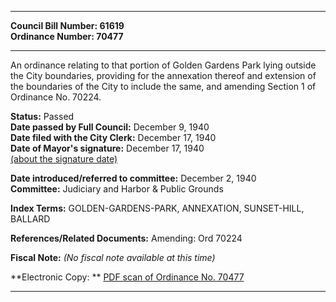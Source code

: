* * * * *  
  
**Council Bill Number: [](#h0)[](#h2)61619**   
**Ordinance Number: 70477**  
  
* * * * *  
  
An ordinance relating to that portion of Golden Gardens Park lying outside the City boundaries, providing for the annexation thereof and extension of the boundaries of the City to include the same, and amending Section 1 of Ordinance No. 70224.  
  
**Status:** Passed   
**Date passed by Full Council:** December 9, 1940   
**Date filed with the City Clerk:** December 17, 1940   
**Date of Mayor's signature:** December 17, 1940   
[(about the signature date)](/~public/approvaldate.htm)   
  
  
**Date introduced/referred to committee:** December 2, 1940   
**Committee:** Judiciary and Harbor & Public Grounds   
  
**Index Terms:** GOLDEN-GARDENS-PARK, ANNEXATION, SUNSET-HILL, BALLARD  
  
**References/Related Documents:** Amending: Ord 70224  
  
**Fiscal Note:** *(No fiscal note available at this time)*  
  
**Electronic Copy: ** [PDF scan of Ordinance No. 70477](/~archives/Ordinances/Ord_70477.pdf)  
  
* * * * *  
